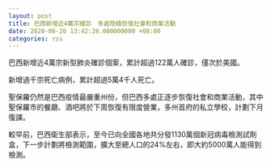 ```yaml
---
layout: post
title: 巴西新增近4萬宗確診　多處陸續恢復社會和商業活動
date: 2020-06-26 13:42:28.000000000 +08:00
categories: rss
---
```


巴西新增近4萬宗新型肺炎確診個案，累計超過122萬人確診，僅次於美國。

新增過千宗死亡病例，累計超過5萬4千人死亡。

聖保羅仍然是巴西疫情最嚴重州份，但巴西多處正逐步恢復社會和商業活動，其中聖保羅市的餐廳、酒吧將於下周恢復有限度營業，多州首府的私立學校，計劃下月復課。

較早前，巴西衛生部表示，至今已向全國各地共分發1130萬個新冠病毒檢測試劑盒，下一步計劃將檢測範圍，擴大至總人口的24%左右，即大約5000萬人能得到檢測。
